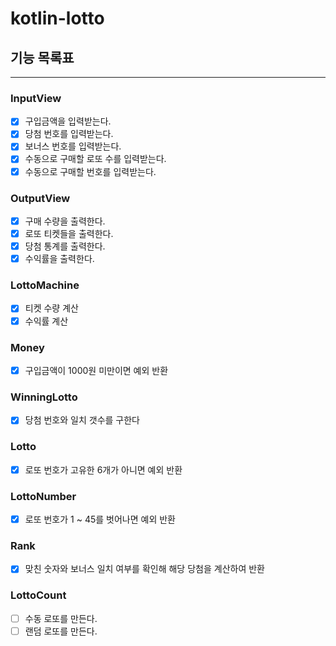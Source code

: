 # kotlin-lotto

## 기능 목록표

---
### InputView

- [x] 구입금액을 입력받는다.
- [x] 당첨 번호를 입력받는다.
- [x] 보너스 번호를 입력받는다.
- [x] 수동으로 구매할 로또 수를 입력받는다.
- [x] 수동으로 구매할 번호를 입력받는다.

### OutputView

- [x] 구매 수량을 출력한다.
- [x] 로또 티켓들을 출력한다.
- [x] 당첨 통계를 출력한다.
- [x] 수익률을 출력한다.

### LottoMachine

- [x] 티켓 수량 계산
- [x] 수익률 계산

### Money

- [x] 구입금액이 1000원 미만이면 예외 반환

### WinningLotto

- [x] 당첨 번호와 일치 갯수를 구한다

### Lotto

- [x] 로또 번호가 고유한 6개가 아니면 예외 반환

### LottoNumber

- [x] 로또 번호가 1 ~ 45를 벗어나면 예외 반환

### Rank

- [x] 맞친 숫자와 보너스 일치 여부를 확인해 해당 당첨을 계산하여 반환

### LottoCount

- [ ] 수동 로또를 만든다.
- [ ] 랜덤 로또를 만든다.
